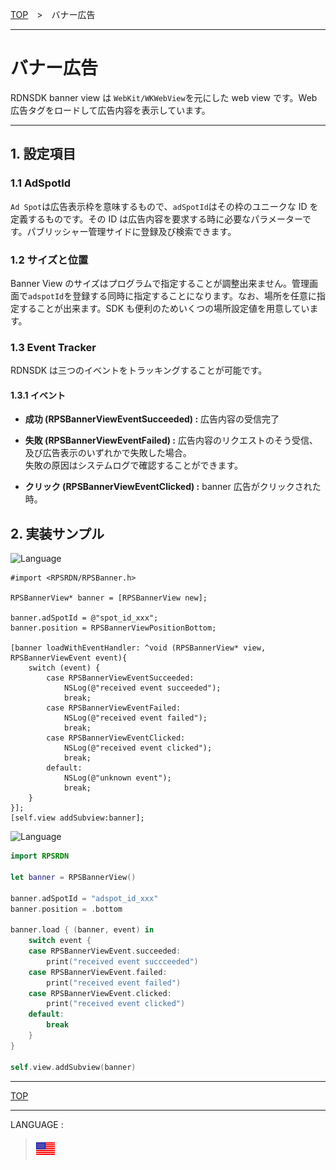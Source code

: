 [TOP](../#top)　>　バナー広告

---

# バナー広告

RDNSDK banner view は `WebKit/WKWebView`を元にした web view です。Web 広告タグをロードして広告内容を表示しています。

---

## 1. 設定項目

### 1.1 AdSpotId

`Ad Spot`は広告表示枠を意味するもので、`adSpotId`はその枠のユニークな ID を定義するものです。その ID は広告内容を要求する時に必要なパラメーターです。パブリッシャー管理サイドに登録及び検索できます。

### 1.2 サイズと位置

Banner View のサイズはプログラムで指定することが調整出来ません。管理画面で`adspotId`を登録する同時に指定することになります。なお、場所を任意に指定することが出来ます。SDK も便利のためいくつの場所設定値を用意しています。

### 1.3 Event Tracker

RDNSDK は三つのイベントをトラッキングすることが可能です。

#### 1.3.1 イベント

- **成功 (RPSBannerViewEventSucceeded) :**
  広告内容の受信完了

- **失敗 (RPSBannerViewEventFailed) :**
  広告内容のリクエストのそう受信、及び広告表示のいずれかで失敗した場合。<br>失敗の原因はシステムログで確認することができます。

- **クリック (RPSBannerViewEventClicked) :**
  banner 広告がクリックされた時。

## 2. 実装サンプル

![Language](http://img.shields.io/badge/language-ObjctiveC-red.svg?style=flat)

```objc
#import <RPSRDN/RPSBanner.h>

RPSBannerView* banner = [RPSBannerView new];

banner.adSpotId = @"spot_id_xxx";
banner.position = RPSBannerViewPositionBottom;

[banner loadWithEventHandler: ^void (RPSBannerView* view, RPSBannerViewEvent event){
    switch (event) {
        case RPSBannerViewEventSucceeded:
            NSLog(@"received event succeeded");
            break;
        case RPSBannerViewEventFailed:
            NSLog(@"received event failed");
            break;
        case RPSBannerViewEventClicked:
            NSLog(@"received event clicked");
            break;
        default:
            NSLog(@"unknown event");
            break;
    }
}];
[self.view addSubview:banner];
```

![Language](http://img.shields.io/badge/language-Swift-red.svg?style=flat)

```swift
import RPSRDN

let banner = RPSBannerView()

banner.adSpotId = "adspot_id_xxx"
banner.position = .bottom

banner.load { (banner, event) in
    switch event {
    case RPSBannerViewEvent.succeeded:
        print("received event succceeded")
    case RPSBannerViewEvent.failed:
        print("received event failed")
    case RPSBannerViewEvent.clicked:
        print("received event clicked")
    default:
        break
    }
}

self.view.addSubview(banner)
```

---

[TOP](../#top)

---

LANGUAGE :

> [![en](/doc/lang/en.png)](/doc/bannerads/README.md)
